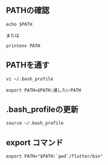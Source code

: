 ## PATHの確認
```
echo $PATH

または

printenv PATH
```


## PATHを通す
```
vi ~/.bash_profile

export PATH=$PATH:通したいPATH
```


## .bash_profileの更新
```
source ~/.bash_profile
```


## export コマンド
```
export PATH="$PATH:`pwd`/flutter/bin"
```

